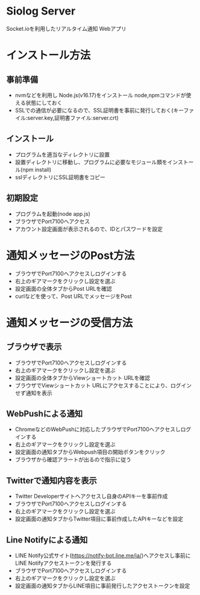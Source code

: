 # Siolog Server
Socket.ioを利用したリアルタイム通知 Webアプリ

# インストール方法
## 事前準備
* nvmなどを利用し Node.js(v16.17)をインストール node,npmコマンドが使える状態にしておく
* SSLでの通信が必要になるので、SSL証明書を事前に発行しておく(キーファイル:server.key,証明書ファイル:server.crt)

## インストール
* プログラムを適当なディレクトリに設置
* 設置ディレクトリに移動し、プログラムに必要なモジュール類をインストール(npm install)
* sslディレクトリにSSL証明書をコピー

## 初期設定
* プログラムを起動(node app.js)
* ブラウザでPort7100へアクセス
* アカウント設定画面が表示されるので、IDとパスワードを設定

# 通知メッセージのPost方法
* ブラウザでPort7100へアクセスしログインする
* 右上のギアマークをクリックし設定を選ぶ
* 設定画面の全体タブからPost URLを確認
* curlなどを使って、Post URLでメッセージをPost

# 通知メッセージの受信方法
## ブラウザで表示
* ブラウザでPort7100へアクセスしログインする
* 右上のギアマークをクリックし設定を選ぶ
* 設定画面の全体タブからViewショートカット URLを確認
* ブラウザでViewショートカット URLにアクセスすることにより、ログインせず通知を表示

## WebPushによる通知
* ChromeなどのWebPushに対応したブラウザでPort7100へアクセスしログインする
* 右上のギアマークをクリックし設定を選ぶ
* 設定画面の通知タブからWebpush項目の開始ボタンをクリック
* ブラウザから確認アラートが出るので指示に従う

## Twitterで通知内容を表示
* Twitter Developerサイトへアクセスし自身のAPIキーを事前作成
* ブラウザでPort7100へアクセスしログインする
* 右上のギアマークをクリックし設定を選ぶ
* 設定画面の通知タブからTwitter項目に事前作成したAPIキーなどを設定

## Line Notifyによる通知
* LINE Notify公式サイト(https://notify-bot.line.me/ja/)へアクセスし事前にLINE Notifyアクセストークンを発行する
* ブラウザでPort7100へアクセスしログインする
* 右上のギアマークをクリックし設定を選ぶ
* 設定画面の通知タブからLINE項目に事前発行したアクセストークンを設定
